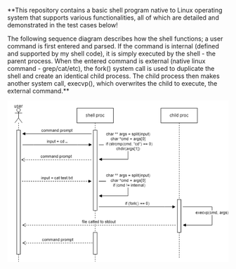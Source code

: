**This repository contains a basic shell program native to Linux operating system
that supports various functionalities, all of which are detailed and demonstrated
in the test cases below! 

The following sequence diagram describes how the shell functions; a user command is 
first entered and parsed. If the command is internal (defined and supported
by my shell code), it is simply executed by the shell - the parent process. When the 
entered command is external (native linux command - grep/cat/etc), the fork() system
call is used to duplicate the shell and create an identical child process. The child
process then makes another system call, execvp(), which overwrites the child to execute,
the external command.**

![img1](./images/LLdiag.drawio.png)
